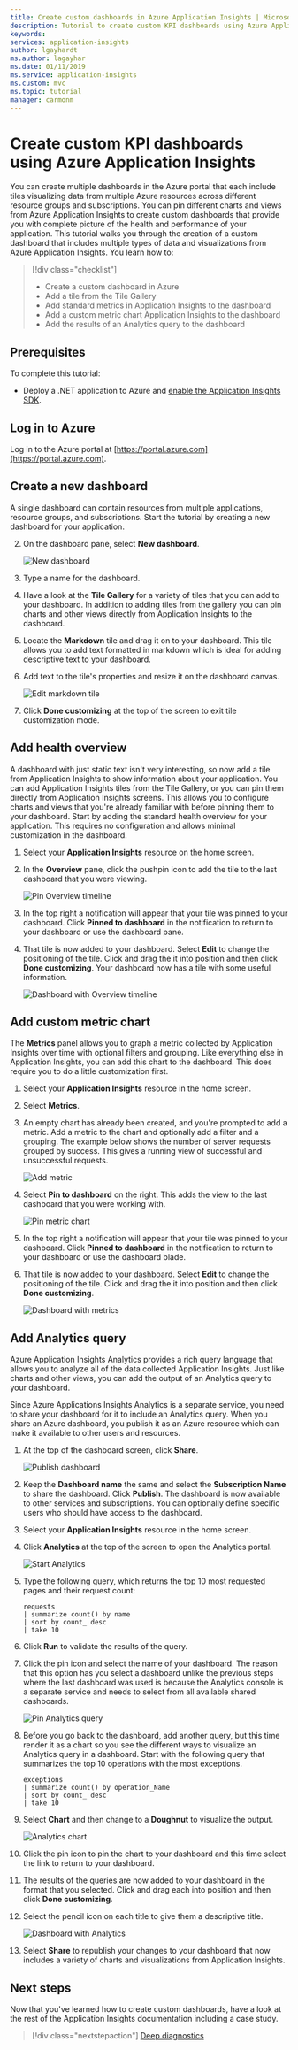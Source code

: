 ```yaml
---
title: Create custom dashboards in Azure Application Insights | Microsoft Docs
description: Tutorial to create custom KPI dashboards using Azure Application Insights.
keywords:
services: application-insights
author: lgayhardt
ms.author: lagayhar
ms.date: 01/11/2019
ms.service: application-insights
ms.custom: mvc
ms.topic: tutorial
manager: carmonm
---
```


# Create custom KPI dashboards using Azure Application Insights

You can create multiple dashboards in the Azure portal that each include tiles visualizing data from multiple Azure resources across different resource groups and subscriptions.  You can pin different charts and views from Azure Application Insights to create custom dashboards that provide you with complete picture of the health and performance of your application.  This tutorial walks you through the creation of a custom dashboard that includes multiple types of data and visualizations from Azure Application Insights.  You learn how to:

> [!div class="checklist"]
> * Create a custom dashboard in Azure
> * Add a tile from the Tile Gallery
> * Add standard metrics in Application Insights to the dashboard 
> * Add a custom metric chart Application Insights to the dashboard
> * Add the results of an Analytics query to the dashboard 



## Prerequisites

To complete this tutorial:

- Deploy a .NET application to Azure and [enable the Application Insights SDK](../../azure-monitor/app/asp-net.md). 

## Log in to Azure
Log in to the Azure portal at [https://portal.azure.com](https://portal.azure.com).

## Create a new dashboard
A single dashboard can contain resources from multiple applications, resource groups, and subscriptions.  Start the tutorial by creating a new dashboard for your application.  

2.  On the dashboard pane, select **New dashboard**.

	![New dashboard](media/tutorial-app-dashboards/1newdashboard.png)

3. Type a name for the dashboard.
4. Have a look at the **Tile Gallery** for a variety of tiles that you can add to your dashboard.  In addition to adding tiles from the gallery you can pin charts and other views directly from Application Insights to the dashboard.
5. Locate the **Markdown** tile and drag it on to your dashboard.  This tile allows you to add text formatted in markdown which is ideal for adding descriptive text to your dashboard.
6. Add text to the tile's properties and resize it on the dashboard canvas.
	
	![Edit markdown tile](media/tutorial-app-dashboards/2dashboard-text.png)

6. Click **Done customizing** at the top of the screen to exit tile customization mode.

## Add health overview
A dashboard with just static text isn't very interesting, so now add a tile from Application Insights to show information about your application.  You can add Application Insights tiles from the Tile Gallery, or you can pin them directly from Application Insights screens.  This allows you to configure charts and views that you're already familiar with before pinning them to your dashboard.  Start by adding the standard health overview for your application.  This requires no configuration and allows minimal customization in the dashboard.


1. Select your **Application Insights** resource on the home screen.
2. In the **Overview** pane, click the pushpin icon to add the tile to the last dashboard that you were viewing.  

	![Pin Overview timeline](media/tutorial-app-dashboards/3overview.png)
 
3. In the top right a notification will appear that your tile was pinned to your dashboard. Click **Pinned to dashboard** in the notification to return to your dashboard or use the dashboard pane.
4. That tile is now added to your dashboard. Select **Edit** to change the positioning of the tile. Click and drag the it into position and then click **Done customizing**. Your dashboard now has a tile with some useful information.

	![Dashboard with Overview timeline](media/tutorial-app-dashboards/4dashboard-edit.png)



## Add custom metric chart
The **Metrics** panel allows you to graph a metric collected by Application Insights over time with optional filters and grouping.  Like everything else in Application Insights, you can add this chart to the dashboard.  This does require you to do a little customization first.

1. Select your **Application Insights** resource in the home screen.
1. Select **Metrics**.  
2. An empty chart has already been created, and you're prompted to add a metric.  Add a metric to the chart and optionally add a filter and a grouping.  The example below shows the number of server requests grouped by success.  This gives a running view of successful and unsuccessful requests.

	![Add metric](media/tutorial-app-dashboards/5sumserverrequests.png)

4. Select **Pin to dashboard** on the right. This adds the view to the last dashboard that you were working with.

	![Pin metric chart](media/tutorial-app-dashboards/6sumserverrequests-pin.png)

3.  In the top right a notification will appear that your tile was pinned to your dashboard. Click **Pinned to dashboard** in the notification to return to your dashboard or use the dashboard blade.

4. That tile is now added to your dashboard. Select **Edit** to change the positioning of the tile. Click and drag the it into position and then click **Done customizing**.

	![Dashboard with metrics](media/tutorial-app-dashboards/7dashboard-edit2.png)

## Add Analytics query
Azure Application Insights Analytics provides a rich query language that allows you to analyze all of the data collected Application Insights.  Just like charts and other views, you can add the output of an Analytics query to your dashboard.   

Since Azure Applications Insights Analytics is a separate service, you need to share your dashboard for it to include an Analytics query. When you share an Azure dashboard, you publish it as an Azure resource which can make it available to other users and resources.  

1. At the top of the dashboard screen, click **Share**.

	![Publish dashboard](media/tutorial-app-dashboards/8dashboard-share.png)

2. Keep the **Dashboard name** the same and select the **Subscription Name** to share the dashboard.  Click **Publish**.  The dashboard is now available to other services and subscriptions.  You can optionally define specific users who should have access to the dashboard.
1. Select your **Application Insights** resource in the home screen.
2. Click **Analytics** at the top of the screen to open the Analytics portal.

	![Start Analytics](media/tutorial-app-dashboards/9analytics.png)

3. Type the following query, which returns the top 10 most requested pages and their request count:

	```
	requests
	| summarize count() by name
	| sort by count_ desc
	| take 10 
	```

4. Click **Run** to validate the results of the query.
5. Click the pin icon and select the name of your dashboard. The reason that this option has you select a dashboard unlike the previous steps where the last dashboard was used is because the Analytics console is a separate service and needs to select from all available shared dashboards.

	![Pin Analytics query](media/tutorial-app-dashboards/10query.png)

5. Before you go back to the dashboard, add another query, but this time render it as a chart so you see the different ways to visualize an Analytics query in a dashboard.  Start with the following query that summarizes the top 10 operations with the most exceptions.

	```
	exceptions
	| summarize count() by operation_Name
	| sort by count_ desc
	| take 10 
	```

6. Select **Chart** and then change to a **Doughnut** to visualize the output.

	![Analytics chart](media/tutorial-app-dashboards/11querychart.png)

6. Click the pin icon to pin the chart to your dashboard and this time select the link to return to your dashboard.
4. The results of the queries are now added to your dashboard in the format that you selected.  Click and drag each into position and then click **Done customizing**.
5. Select the pencil icon on each title to give them a descriptive title.

	![Dashboard with Analytics](media/tutorial-app-dashboards/12edit-title.png)

5. Select **Share** to republish your changes to your dashboard that now includes a variety of charts and visualizations from Application Insights.


## Next steps
Now that you've learned how to create custom dashboards, have a look at the rest of the Application Insights documentation including a case study.

> [!div class="nextstepaction"]
> [Deep diagnostics](../../azure-monitor/app/devops.md)
